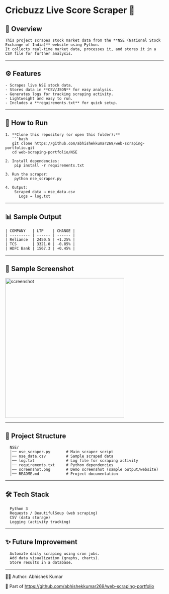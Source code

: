 # Cricbuzz Live Score Scraper 🏏

## 📌 Overview
    This project scrapes stock market data from the **NSE (National Stock Exchange of India)** website using Python.  
    It collects real-time market data, processes it, and stores it in a CSV file for further analysis.

---

## ⚙️ Features
    - Scrapes live NSE stock data.
    - Stores data in **CSV/JSON** for easy analysis. 
    - Generates logs for tracking scraping activity.
    - Lightweight and easy to run.
    - Includes a **requirements.txt** for quick setup. 

---

## 🚀 How to Run

    1. **Clone this repository (or open this folder):**
       ```bash
       git clone https://github.com/abhishekkumar269/web-scraping-portfolio.git
       cd web-scraping-portfolio/NSE
    
    2. Install dependencies:
        pip install -r requirements.txt
    
    3. Run the scraper:
        python nse_scraper.py
    
    4. Output:
        Scraped data → nse_data.csv
          Logs → log.txt

---

## 📊 Sample Output

    | COMPANY   | LTP    | CHANGE |
    | --------- | ------ | ------ |
    | Reliance  | 2450.5 | +1.25% |
    | TCS       | 3321.0 | -0.85% |
    | HDFC Bank | 1567.3 | +0.45% |
    

---
## 📸 Sample Screenshot

<img width="378" height="445" alt="screenshot" src="https://github.com/user-attachments/assets/533ec6a7-86a4-450e-8ce7-04ba9e65a651" />

---
## 📂 Project Structure
      
      NSE/
      │── nse_scraper.py       # Main scraper script
      │── nse_data.csv         # Sample scraped data
      │── log.txt              # Log file for scraping activity
      │── requirements.txt     # Python dependencies
      │── screenshot.png       # Demo screenshot (sample output/website)
      │── README.md            # Project documentation
---

## 🛠️ Tech Stack

      Python 3
      Requests / BeautifulSoup (web scraping)
      CSV (data storage)
      Logging (activity tracking)

---
## ✨ Future Improvement

      Automate daily scraping using cron jobs.
      Add data visualization (graphs, charts).
      Store results in a database.

---
👨‍💻 Author: Abhishek Kumar

  🔗 Part of https://github.com/abhishekkumar269/web-scraping-portfolio
